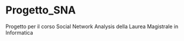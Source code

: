 # Progetto_SNA
Progetto per il corso Social Network Analysis della Laurea Magistrale in Informatica
